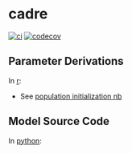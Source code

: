# cadre
[![ci](https://github.com/khanna-lab/cadre/actions/workflows/python-app.yml/badge.svg?branch=master)](https://github.com/khanna-lab/cadre/actions/workflows/python-app.yml)
[![codecov](https://codecov.io/gh/khanna-lab/cadre/branch/master/graph/badge.svg?token=FI7VUOTLCH)](https://codecov.io/gh/khanna-lab/cadre)
## Parameter Derivations
In [r](https://github.com/khanna7/cadre/tree/master/r):
  * See [population initialization nb](https://github.com/khanna7/cadre/blob/master/r/explain-population-initialization.Rmd)

## Model Source Code
In [python](https://github.com/khanna7/cadre/tree/master/python):


